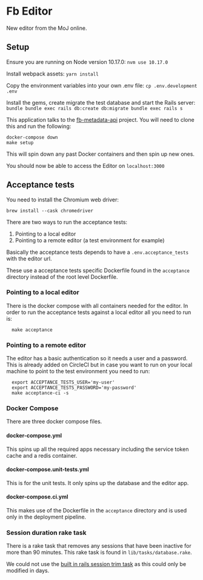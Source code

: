 # Fb Editor

New editor from the MoJ online.

## Setup
Ensure you are running on Node version 10.17.0:
`nvm use 10.17.0`

Install webpack assets:
`yarn install`

Copy the environment variables into your own .env file:
`cp .env.development .env`

Install the gems, create migrate the test database and start the Rails server:
    ```
      bundle
      bundle exec rails db:create db:migrate
      bundle exec rails s
    ```

This application talks to the [fb-metadata-api](https://github.com/ministryofjustice/fb-metadata-api) project. You will need to clone this and run the following:

```
docker-compose down
make setup
```
This will spin down any past Docker containers and then spin up new ones.

You should now be able to access the Editor on `localhost:3000`

## Acceptance tests

You need to install the Chromium web driver:

`brew install --cask chromedriver`

There are two ways to run the acceptance tests:

1. Pointing to a local editor
2. Pointing to a remote editor (a test environment for example)

Basically the acceptance tests depends to have a `.env.acceptance_tests` with
the editor url.

These use a acceptance tests specific Dockerfile found in the `acceptance` directory instead of the root level Dockerfile.

### Pointing to a local editor

There is the docker compose with all containers needed for the editor.
In order to run the acceptance tests against a local editor all you need to run
is:

```
  make acceptance
```

### Pointing to a remote editor

The editor has a basic authentication so it needs a user and a password.
This is already added on CircleCI but in case you want to run on your local
machine to point to the test environment you need to run:

```
  export ACCEPTANCE_TESTS_USER='my-user'
  export ACCEPTANCE_TESTS_PASSWORD='my-password'
  make acceptance-ci -s
```

### Docker Compose

There are three docker compose files.

#### docker-compose.yml

This spins up all the required apps necessary including the service token cache and a redis container.

#### docker-compose.unit-tests.yml

This is for the unit tests. It only spins up the database and the editor app.

#### docker-compose.ci.yml

This makes use of the Dockerfile in the `acceptance` directory and is used only in the deployment pipeline.


### Session duration rake task

There is a rake task that removes any sessions that have been inactive for more than 90 minutes.
This rake task is found in `lib/tasks/database.rake`.

We could not use the [built in rails session trim task](https://github.com/rails/activerecord-session_store/blob/master/lib/tasks/database.rake) as this could only be modified in days.
